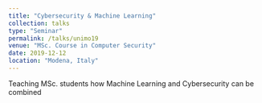 ```yaml
---
title: "Cybersecurity & Machine Learning"
collection: talks
type: "Seminar"
permalink: /talks/unimo19
venue: "MSc. Course in Computer Security"
date: 2019-12-12
location: "Modena, Italy"
---
```

 
Teaching MSc. students how Machine Learning and Cybersecurity can be combined